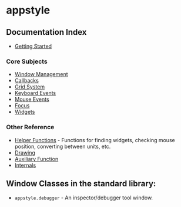 # appstyle

## Documentation Index

 * [Getting Started](/README.md)

### Core Subjects

 * [Window Management](windows.md)
 * [Callbacks](callbacks.md)
 * [Grid System](grid-system.md)
 * [Keyboard Events](keyboard-events.md)
 * [Mouse Events](mouse-events.md)
 * [Focus](focus.md)
 * [Widgets](widgets/README.md)

### Other Reference

 * [Helper Functions](helper-functions.md) - Functions for finding widgets, checking mouse position, converting between units, etc.
 * [Drawing](drawing.md)
 * [Auxiliary Function](auxiliary-functions.md)
 * [Internals](internals.md)

## Window Classes in the standard library:

  * `appstyle.debugger` - An inspector/debugger tool window.
